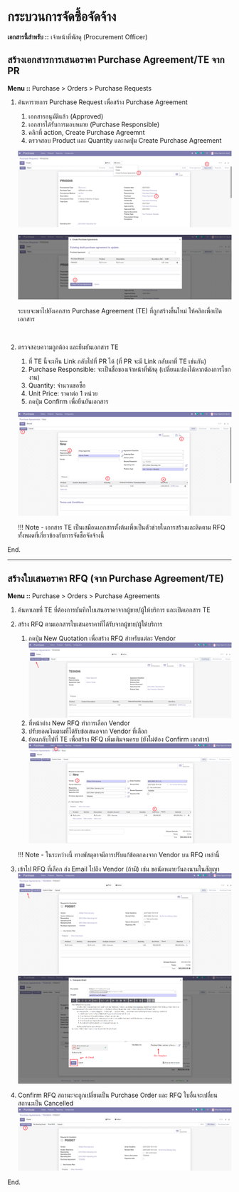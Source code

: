 # กระบวนการจัดซื้อจัดจ้าง

**เอกสารนี้สำหรับ ::** เจ้าหน้าที่พัสดุ (Procurement Officer)

## สร้างเอกสารการเสนอราคา Purchase Agreement/TE จาก PR

**Menu ::** Purchase > Orders > Purchase Requests

1. ค้นหารายการ Purchase Request เพื่อสร้าง Purchase Agreement
    1. เอกสารอนุมัติแล้ว (Approved)
    2. เอกสารได้รับการมอบหมาย (Purchase Responsible)
    3. คลิกที่ action, Create Purchase Agreemnt
    4. ตรวจสอบ Product และ Quantity และกดปุ่ม Create Purchase Agreement

    ![](img/te_create_te.png)

    ![](img/te_create_te2.png)

    ระบบจะพาไปยังเอกสาร Purchase Agreement (TE) ที่ถูกสร้างขึ้นใหม่ ให้คลิกเพื่อเปิดเอกสาร

    <br/>

2. ตรวจสอบความถูกต้อง และยืนยันเอกสาร TE
    1. ที่ TE นี้จะเห็น Link กลับไปที่ PR ได้ (ที่ PR จะมี Link กลับมาที่ TE เช่นกัน)
    2. Purchase Responsible: จะเป็นชื่อของเจ้าหน้าที่พัสดุ (เปลี่ยนแปลงได้หากต้องการโยกงาน)
    3. Quantity: จำนวนขอซื้อ
    4. Unit Price: ราคาต่อ 1 หน่วย
    5. กดปุ่ม Confirm เพื่อยืนยันเอกสาร

    ![](img/te_confirm.png)


    !!! Note
        - เอกสาร TE เป็นเสมือนเอกสารตั้งต้นเพื่อเป็นตัวช่วยในการสร้างและติดตาม RFQ ทั้งหมดที่เกี่ยวข้องกับการจัดซื้อจัดจ้างนี้

End.

-----------------------------------------------------------------

## สร้างใบเสนอราคา RFQ (จาก Purchase Agreement/TE)

**Menu ::** Purchase > Orders > Purchase Agreements

1. ค้นหาเลขที่ TE ที่ต้องการบันทึกใบเสนอราคาจากผู้ขาย/ผู้ให้บริการ และเปิดเอกสาร TE
2. สร้าง RFQ ตามเอกสารใบเสนอราคาที่ได้รับจากผู้ขาย/ผู้ให้บริการ
    1. กดปุ่ม New Quotation เพื่อสร้าง RFQ สำหรับแต่ละ Vendor
    ![](img/te_create_rfq.png)
    2. ที่หน้าต่าง New RFQ ทำการเลือก Vendor
    3. ปรับยอดเงินตามที่ได้รับข้อเสนอจาก Vendor ที่เลือก
    4. ย้อนกลับไปที่ TE เพื่อสร้าง RFQ เพิ่มเติมจนครบ (ยังไม่ต้อง Confirm เอกสาร)
    ![](img/1_po_new_rfq.png)

    !!! Note 
        - ในระหว่างนี้ ทางพัสดุอาจมีการปรับแก้ข้อตกลงจาก Vendor บน RFQ เหล่านี้

3. เข้าไป RFQ ที่เลือก ส่ง Email ไปถึง Vendor (ถ้ามี) เช่น ขอนัดหมายวันลงนามในสัญญา
![](img/rfq_send_by_email_1.png)
![](img/rfq_send_by_email_2.png)

4. Confirm RFQ สถานะจะถูกเปลี่ยนเป็น Purchase Order และ RFQ ใบอื่นจะเปลี่ยนสถานะเป็น Cancelled
![](img/rfq_confirm.png)

End.
